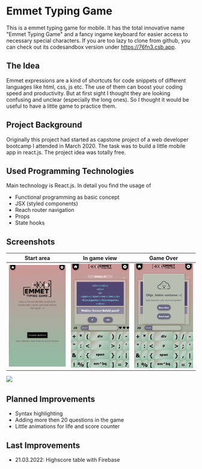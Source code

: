 
# Emmet Typing Game

This is a emmet typing game for mobile. It has the total innovative name "Emmet Typing Game" and a fancy ingame keyboard for easier access to necessary special characters. If you are too lazy to clone from github, you can check out its codesandbox version under https://76fn3.csb.app.

## The Idea

Emmet expressions are a kind of shortcuts for code snippets of different languages like html, css, js etc. The use of them can boost your coding speed and productivity. But at first sight I thought they are looking confusing and unclear (especially the long ones). So I thought it would be useful to have a little game to practice them.

## Project Background

Originally this project had started as capstone project of a web developer bootcamp I attended in March 2020. The task was to build a little mobile app in react.js. The project idea was totally free.

## Used Programming Technologies

Main technology is React.js. In detail you find the usage of 
 - Functional programming as basic concept
 - JSX (styled components)
 - Reach router navigation
 - Props
 - State hooks

 ## Screenshots
 |          Start area           |             In game view              |       Game Over          |
| :----------------------------: | :------------------------------: | :------------------: |
| ![](./public/screenshots_finishedApp/startArea.png) | ![](./public/screenshots_finishedApp/ingame_view.png)  | ![](./public/screenshots_finishedApp/GameOverDialog.png) |


![](./img/screenshots_finishedApp/startArea.png) 
## Planned Improvements
- Syntax highlighting
- Adding more then 20 questions in the game
- Little animations for life and score counter

## Last Improvements
- 21.03.2022: Highscore table with Firebase




